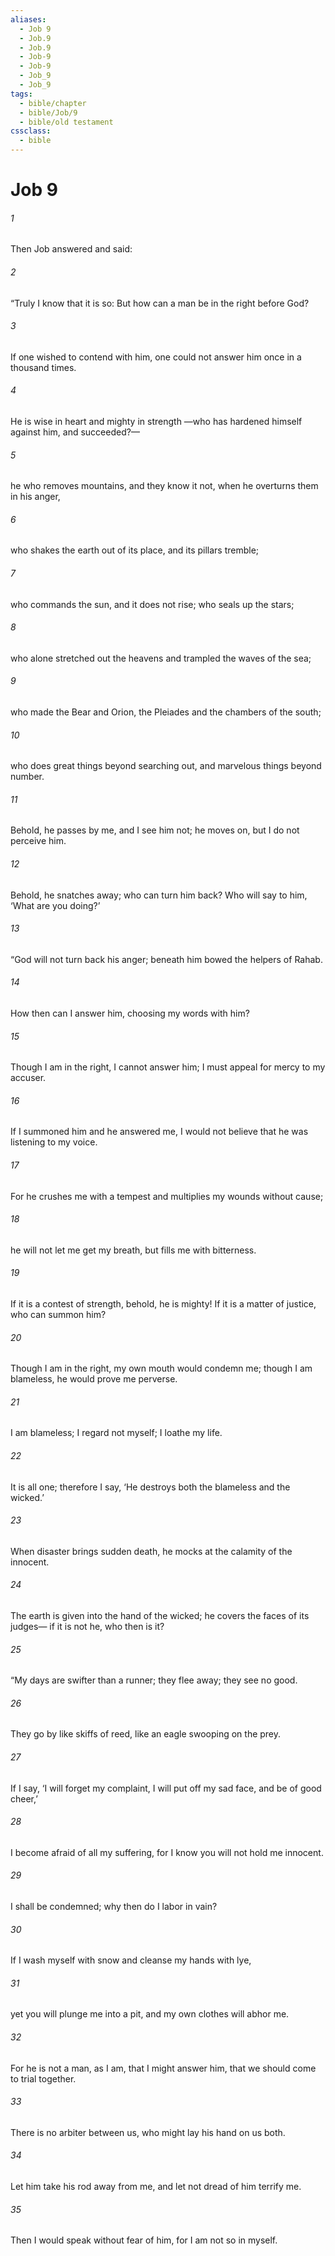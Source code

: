 ```yaml
---
aliases:
  - Job 9
  - Job.9
  - Job.9
  - Job-9
  - Job-9
  - Job_9
  - Job_9
tags:
  - bible/chapter
  - bible/Job/9
  - bible/old testament
cssclass:
  - bible
---
```


# Job 9

###### 1
Then Job answered and said:
###### 2
“Truly I know that it is so: But how can a man be in the right before God?
###### 3
If one wished to contend with him, one could not answer him once in a thousand times.
###### 4
He is wise in heart and mighty in strength —who has hardened himself against him, and succeeded?—
###### 5
he who removes mountains, and they know it not, when he overturns them in his anger,
###### 6
who shakes the earth out of its place, and its pillars tremble;
###### 7
who commands the sun, and it does not rise; who seals up the stars;
###### 8
who alone stretched out the heavens and trampled the waves of the sea;
###### 9
who made the Bear and Orion, the Pleiades and the chambers of the south;
###### 10
who does great things beyond searching out, and marvelous things beyond number.
###### 11
Behold, he passes by me, and I see him not; he moves on, but I do not perceive him.
###### 12
Behold, he snatches away; who can turn him back? Who will say to him, ‘What are you doing?’
###### 13
“God will not turn back his anger; beneath him bowed the helpers of Rahab.
###### 14
How then can I answer him, choosing my words with him?
###### 15
Though I am in the right, I cannot answer him; I must appeal for mercy to my accuser.
###### 16
If I summoned him and he answered me, I would not believe that he was listening to my voice.
###### 17
For he crushes me with a tempest and multiplies my wounds without cause;
###### 18
he will not let me get my breath, but fills me with bitterness.
###### 19
If it is a contest of strength, behold, he is mighty! If it is a matter of justice, who can summon him?
###### 20
Though I am in the right, my own mouth would condemn me; though I am blameless, he would prove me perverse.
###### 21
I am blameless; I regard not myself; I loathe my life.
###### 22
It is all one; therefore I say, ‘He destroys both the blameless and the wicked.’
###### 23
When disaster brings sudden death, he mocks at the calamity of the innocent.
###### 24
The earth is given into the hand of the wicked; he covers the faces of its judges— if it is not he, who then is it?
###### 25
“My days are swifter than a runner; they flee away; they see no good.
###### 26
They go by like skiffs of reed, like an eagle swooping on the prey.
###### 27
If I say, ‘I will forget my complaint, I will put off my sad face, and be of good cheer,’
###### 28
I become afraid of all my suffering, for I know you will not hold me innocent.
###### 29
I shall be condemned; why then do I labor in vain?
###### 30
If I wash myself with snow and cleanse my hands with lye,
###### 31
yet you will plunge me into a pit, and my own clothes will abhor me.
###### 32
For he is not a man, as I am, that I might answer him, that we should come to trial together.
###### 33
There is no arbiter between us, who might lay his hand on us both.
###### 34
Let him take his rod away from me, and let not dread of him terrify me.
###### 35
Then I would speak without fear of him, for I am not so in myself.


